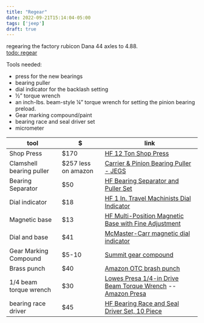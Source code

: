 ```yaml
---
title: "Regear"
date: 2022-09-21T15:14:04-05:00
tags: ['jeep']
draft: true
---
```


regearing the factory rubicon Dana 44 axles to 4.88.  
[todo: regear](../todo)  

Tools needed:
- press for the new bearings
- bearing puller
- dial indicator for the backlash setting
- ½” torque wrench
- an inch-lbs. beam-style ¼” torque wrench for setting the pinion bearing preload.  
- Gear marking compound/paint
- bearing race and seal driver set
- micrometer

tool | $ | link
---|---|---
Shop Press | $170 | [HF 12 Ton Shop Press](https://www.harborfreight.com/12-ton-shop-press-33497.html)  
Clamshell bearing puller | $257 less on amazon | [Carrier & Pinion Bearing Puller - JEGS](https://www.jegs.com/i/JEGS/555/60659/10002/-1) 
Bearing Separator | $50 | [HF Bearing Separator and Puller Set](https://www.harborfreight.com/bearing-separator-and-puller-set-62593.html)
Dial indicator | $18 | [HF 1 In. Travel Machinists Dial Indicator](https://www.harborfreight.com/1-in-travel-machinists-dial-indicator-63521.html)
Magnetic base | $13 | [HF Multi-Position Magnetic Base with Fine Adjustment](https://www.harborfreight.com/multi-position-magnetic-base-with-fine-adjustment-63663.html)
Dial and base | $41 | [McMaster-Carr magnetic dial indicator](https://www.mcmaster.com/magnetic-dial-indicators/)
Gear Marking Compound | $5-10 | [Summit gear compound](https://www.summitracing.com/search/part-type/ring-and-pinion-marking-compound)
Brass punch | $40 | [Amazon OTC brash punch](https://www.amazon.com/OTC-4602-Brass-Punch-Set/dp/B002XMP06C)
1/4 beam torque wrench | $30 | [Lowes Presa 1/4-in Drive Beam Torque Wrench](https://www.lowes.com/pd/Presa-1-4-in-Drive-Beam-Torque-Wrench-0-21-ft-lb-to-6-67-ft-lb/1002330750) -- [Amazon Presa](https://www.amazon.com/Presa-4-inch-Precision-Instrument-Inch-Pounds/dp/B00XKIIKOM)
bearing race driver | $45 | [HF Bearing Race and Seal Driver Set, 10 Piece](https://www.harborfreight.com/bearing-race-and-seal-driver-set-10-piece-63261.html)